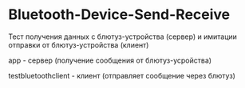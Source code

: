 # Bluetooth-Device-Send-Receive
Тест получения данных с блютуз-устройства (сервер) и имитации отправки от блютуз-устройства (клиент)

app - сервер (получение сообщения от блютуз-усройства)

testbluetoothclient - клиент (отправляет сообщение через блютуз)
